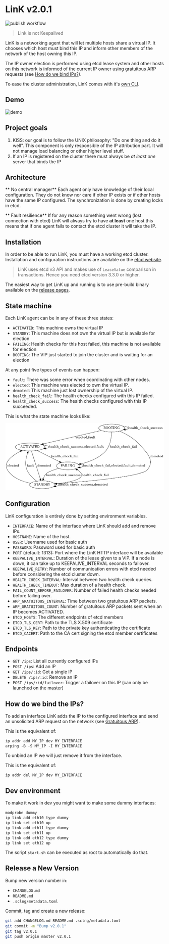 # LinK v2.0.1

![publish workflow](https://github.com/Scalingo/link/actions/workflows/publish.yml/badge.svg)

> Link is not Keepalived

LinK is a networking agent that will let multiple hosts share a virtual IP. It
chooses which host must bind this IP and inform other members of the
network of the host owning this IP.

The IP owner election is performed using etcd lease system and other hosts on
this network is informed of the current IP owner using gratuitous ARP
requests (see [How do we bind IPs?](#how-do-we-bind-the-ips)).

To ease the cluster administration, LinK comes with it's
[own CLI](https://github.com/Scalingo/link/tree/master/cmd/link-client/).


## Demo

![demo](https://raw.githubusercontent.com/Scalingo/link/master/media/demo.gif)

## Project goals

1. KISS: our goal is to follow the UNIX philosophy: "Do one thing and do it
   well". This component is only responsible of the IP attribution part. It
   will not manage load balancing or other higher level stuff.
1. If an IP is registered on the cluster there must always be *at least one*
   server that binds the IP

## Architecture

** No central manager** Each agent only have knowledge of their local
configuration. They do not know nor care if other IP exists or if other hosts
have the same IP configured. The synchronization is done by creating locks in
etcd.

** Fault resilience** If for any reason something went wrong (lost connection
with etcd) LinK will always try to have **at least** one host this means that
if one agent fails to contact the etcd cluster it will take the IP.

## Installation

In order to be able to run LinK, you must have a working etcd cluster.
Installation and configuration instructions are available on the [etcd
website](https://coreos.com/etcd/docs/latest/getting-started-with-etcd.html).

> LinK uses etcd v3 API and makes use of `LeaseValue` comparison in transactions. Hence you need etcd version 3.3.0 or higher.

The easiest way to get LinK up and running is to use pre-build binary available
on the [release pages](https://github.com/Scalingo/link/releases).

## State machine

Each LinK agent can be in any of these three states:

- `ACTIVATED`: This machine owns the virtual IP
- `STANDBY`: This machine does not own the virtual IP but is available for election
- `FAILING`: Health checks for this host failed, this machine is not available for election
- `BOOTING`: The VIP just started to join the cluster and is waiting for an election

At any point five types of events can happen:
- `fault`: There was some error when coordinating with other nodes.
- `elected`: This machine was elected to own the virtual IP.
- `demoted`: This machine just lost ownership of the virtual IP.
- `health_check_fail`: The health checks configured with this IP failed.
- `health_check_success`: The health checks configured with this IP succeeded.


This is what the state machine looks like:

![LinK state machine](./state_machine.png)

## Configuration

LinK configuration is entirely done by setting environment variables.

- `INTERFACE`: Name of the interface where LinK should add and remove IPs.
- `HOSTNAME`: Name of the host.
- `USER`: Username used for basic auth
- `PASSWORD`: Password used for basic auth
- `PORT` (default: 1313): Port where the LinK HTTP interface will be available
- `KEEPALIVE_INTERVAL`: Duration of the lease given to a VIP. If a node is down, it can take up to KEEPALIVE_INTERVAL seconds to failover.
- `KEEPALIVE_RETRY`: Number of communication errors with etcd needed before considering the etcd cluster down.
- `HEALTH_CHECK_INTERVAL`: Interval between two health check queries.
- `HEALTH_CHECK_TIMEOUT`: Max duration of a health check.
- `FAIL_COUNT_BEFORE_FAILOVER`: Number of failed health checks needed before failing over.
- `ARP_GRATUITOUS_INTERVAL`: Time between two gratuitous ARP packets.
- `ARP_GRATUITOUS_COUNT`: Number of gratuitous ARP packets sent when an IP becomes ACTIVATED.
- `ETCD_HOSTS`: The different endpoints of etcd members
- `ETCD_TLS_CERT`: Path to the TLS X.509 certificate
- `ETCD_TLS_KEY`: Path to the private key authenticating the certificate
- `ETCD_CACERT`: Path to the CA cert signing the etcd member certificates

## Endpoints

- `GET /ips`: List all currently configured IPs
- `POST /ips`: Add an IP
- `GET /ips/:id`: Get a single IP
- `DELETE /ips/:id`: Remove an IP
- `POST /ips/:id/failover`: Trigger a failover on this IP (can only be launched on the master)

## How do we bind the IPs?

To add an interface LinK adds the IP to the configured interface and send an
unsolicited ARP request on the network (see [Gratuitous
ARP](https://wiki.wireshark.org/Gratuitous_ARP)).

This is the equivalent of:

```shell
ip addr add MY_IP dev MY_INTERFACE
arping -B -S MY_IP -I MY_INTERFACE
```

To unbind an IP we will just remove it from the interface.

This is the equivalent of:

```shell
ip addr del MY_IP dev MY_INTERFACE
```

## Dev environment

To make it work in dev you might want to make some dummy interfaces:

```shell
modprobe dummy
ip link add eth10 type dummy
ip link set eth10 up
ip link add eth11 type dummy
ip link set eth11 up
ip link add eth12 type dummy
ip link set eth12 up
```

The script `start.sh` can be executed as root to automatically do that.

## Release a New Version

Bump new version number in:

- `CHANGELOG.md`
- `README.md`
- `.sclng/metadata.toml`

Commit, tag and create a new release:

```sh
git add CHANGELOG.md README.md .sclng/metadata.toml
git commit -m "Bump v2.0.1"
git tag v2.0.1
git push origin master v2.0.1
```
